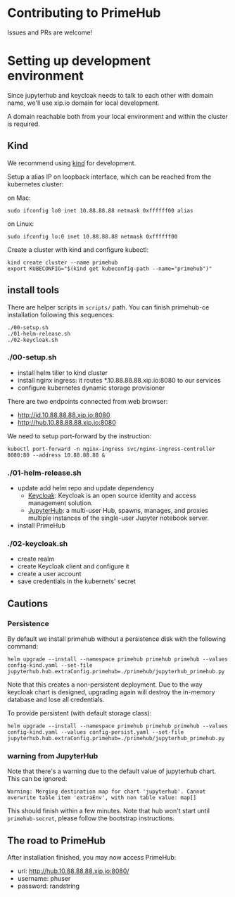 # Contributing to PrimeHub

Issues and PRs are welcome!

# Setting up development environment

Since jupyterhub and keycloak needs to talk to each other with domain name, we'll use xip.io domain for local development.

A domain reachable both from your local environment and within the cluster is required.

## Kind

We recommend using [kind](https://github.com/kubernetes-sigs/kind/) for development.

Setup a alias IP on loopback interface, which can be reached from the kubernetes cluster:

on Mac:
```
sudo ifconfig lo0 inet 10.88.88.88 netmask 0xffffff00 alias
```

on Linux:
```
sudo ifconfig lo:0 inet 10.88.88.88 netmask 0xffffff00
```

Create a cluster with kind and configure kubectl:

```
kind create cluster --name primehub
export KUBECONFIG="$(kind get kubeconfig-path --name="primehub")"
```

## install tools

There are helper scripts in `scripts/` path. You can finish primehub-ce installation following this sequences:

```
./00-setup.sh
./01-helm-release.sh
./02-keycloak.sh
```

### ./00-setup.sh

  * install helm tiller to kind cluster
  * install nginx ingress: it routes \*.10.88.88.88.xip.io:8080 to our services
  * configure kubernetes dynamic storage provisioner

There are two endpoints connected from web browser:

  * http://id.10.88.88.88.xip.io:8080 
  * http://hub.10.88.88.88.xip.io:8080 

We need to setup port-forward by the instruction:

```
kubectl port-forward -n nginx-ingress svc/nginx-ingress-controller 8080:80 --address 10.88.88.88 &
```

### ./01-helm-release.sh

  * update add helm repo and update dependency
    * [Keycloak](https://www.keycloak.org/): Keycloak is an open source identity and access management solution.
    * [JupyterHub](https://jupyterhub.readthedocs.io/en/stable/): a multi-user Hub, spawns, manages, and proxies multiple instances of the single-user Jupyter notebook server.
  * install PrimeHub

### ./02-keycloak.sh

  * create realm
  * create Keycloak client and configure it
  * create a user account
  * save credentials in the kubernets' secret

## Cautions

### Persistence

By default we install primehub without a persistence disk with the following command:

```
helm upgrade --install --namespace primehub primehub primehub --values config-kind.yaml --set-file jupyterhub.hub.extraConfig.primehub=./primehub/jupyterhub_primehub.py
```

Note that this creates a non-persistent deployment.  Due to the way keycloak chart is designed, upgrading again will destroy the in-memory database and lose all credentials.


To provide persistent (with default storage class):

```
helm upgrade --install --namespace primehub primehub primehub --values config-kind.yaml --values config-persist.yaml --set-file jupyterhub.hub.extraConfig.primehub=./primehub/jupyterhub_primehub.py
```

### warning from JupyterHub

Note that there's a warning due to the default value of jupyterhub chart.  This can be ignored:

```
Warning: Merging destination map for chart 'jupyterhub'. Cannot overwrite table item 'extraEnv', with non table value: map[]
```

This should finish within a few minutes. Note that hub won't start until `primehub-secret`, please follow the bootstrap instructions.


## The road to PrimeHub

After installation finished, you may now access PrimeHub:

* url: http://hub.10.88.88.88.xip.io:8080/
* username: phuser
* password: randstring
